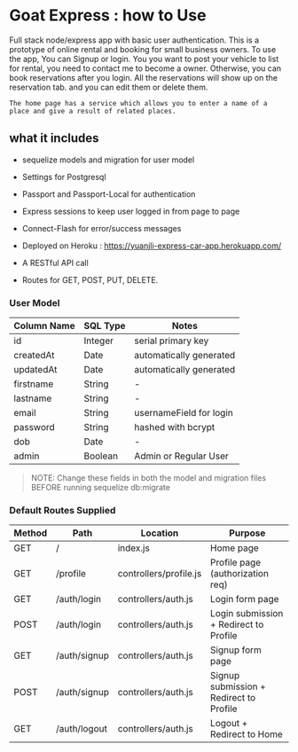 # Goat Express : how to Use

Full stack node/express app with basic user authentication. 
This is a prototype of online rental and booking for small business owners. 
To use the app,
	You can Signup or login. 
	You you want to post your vehicle to list for rental, you need to contact me to become a owner.
	Otherwise, you can book reservations after you login. 
	All the reservations will show up on the reservation tab. and you can edit them or delete them. 

	The home page has a service which allows you to enter a name of a place and give a result of related places.



## what it includes 

* sequelize models and migration for user model
* Settings for Postgresql 
* Passport and Passport-Local for authentication 
* Express sessions to keep user logged in from page to page
* Connect-Flash for error/success messages 

* Deployed on Heroku : https://yuanjli-express-car-app.herokuapp.com/	
* A RESTful API call
* Routes for GET, POST, PUT, DELETE.





### User Model 

|Column Name | SQL Type| Notes  |
|------------|---------|----------------------------|
| id | Integer | serial primary key  | 
|createdAt| Date | automatically generated |
| updatedAt| Date | automatically generated |  
| firstname | String | -|
| lastname  | String | -|
| email | String | usernameField for login |
| password | String | hashed with bcrypt |
| dob | Date | - |
| admin | Boolean | Admin or Regular User |  

> NOTE: Change these fields in both the model and migration files BEFORE running sequelize db:migrate


### Default Routes Supplied 
| Method | Path | Location |  Purpose | 
| -------| ---------------| --------------|  ---------------------------------|
|GET | / | index.js | Home page | 
|GET | /profile | controllers/profile.js | Profile page (authorization req)  |
|GET | /auth/login | controllers/auth.js | Login form page  | 
|POST | /auth/login | controllers/auth.js | Login submission + Redirect to Profile| 
|GET | /auth/signup | controllers/auth.js |  Signup form page | 
|POST | /auth/signup | controllers/auth.js | Signup submission + Redirect to Profile |
|GET | /auth/logout | controllers/auth.js |  Logout + Redirect to Home | 





















